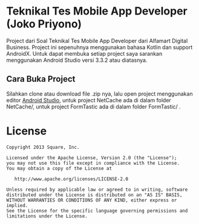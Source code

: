 Teknikal Tes Mobile App Developer (Joko Priyono)
========

Project dari Soal Teknikal Tes Mobile App Developer dari Alfamart Digital Business. 
Project ini sepenuhnya menggunakan bahasa Kotlin dan support AndroidX.
Untuk dapat membuka setiap project saya sarankan menggunakan Android Studio versi 3.3.2 atau diatasnya.


Cara Buka Project
--------

Silahkan clone atau download file .zip nya, lalu open project menggunakan editor [Android Studio][1], untuk project NetCache ada di dalam folder NetCache/, untuk project FormTastic ada di dalam folder FormTastic/ .

License
=======

    Copyright 2013 Square, Inc.

    Licensed under the Apache License, Version 2.0 (the "License");
    you may not use this file except in compliance with the License.
    You may obtain a copy of the License at

       http://www.apache.org/licenses/LICENSE-2.0

    Unless required by applicable law or agreed to in writing, software
    distributed under the License is distributed on an "AS IS" BASIS,
    WITHOUT WARRANTIES OR CONDITIONS OF ANY KIND, either express or implied.
    See the License for the specific language governing permissions and
    limitations under the License.

[1]: https://developer.android.com/studio
